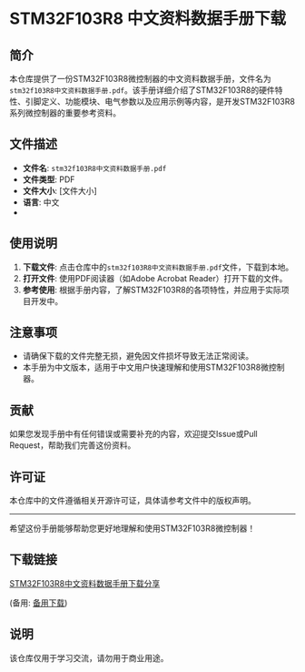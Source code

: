 # STM32F103R8 中文资料数据手册下载

## 简介

本仓库提供了一份STM32F103R8微控制器的中文资料数据手册，文件名为`stm32f103R8中文资料数据手册.pdf`。该手册详细介绍了STM32F103R8的硬件特性、引脚定义、功能模块、电气参数以及应用示例等内容，是开发STM32F103R8系列微控制器的重要参考资料。

## 文件描述

- **文件名**: `stm32f103R8中文资料数据手册.pdf`
- **文件类型**: PDF
- **文件大小**: [文件大小]
- **语言**: 中文
- 
## 使用说明

1. **下载文件**: 点击仓库中的`stm32f103R8中文资料数据手册.pdf`文件，下载到本地。
2. **打开文件**: 使用PDF阅读器（如Adobe Acrobat Reader）打开下载的文件。
3. **参考使用**: 根据手册内容，了解STM32F103R8的各项特性，并应用于实际项目开发中。

## 注意事项

- 请确保下载的文件完整无损，避免因文件损坏导致无法正常阅读。
- 本手册为中文版本，适用于中文用户快速理解和使用STM32F103R8微控制器。

## 贡献

如果您发现手册中有任何错误或需要补充的内容，欢迎提交Issue或Pull Request，帮助我们完善这份资料。

## 许可证

本仓库中的文件遵循相关开源许可证，具体请参考文件中的版权声明。

---

希望这份手册能够帮助您更好地理解和使用STM32F103R8微控制器！

## 下载链接
[STM32F103R8中文资料数据手册下载分享](https://pan.quark.cn/s/00a4e2f8e15c) 

(备用: [备用下载](https://pan.baidu.com/s/1uRyHo-knnaOgiwpHWkfkww?pwd=1234))

## 说明

该仓库仅用于学习交流，请勿用于商业用途。
